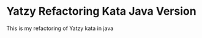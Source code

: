 Yatzy Refactoring Kata Java Version
===================================

This is my refactoring of Yatzy kata in java
